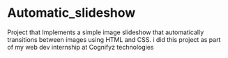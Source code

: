 # Automatic_slideshow
Project that Implements a simple image slideshow
that automatically transitions between
images using HTML and CSS.
i did this project as part of my web dev internship at Cognifyz technologies
